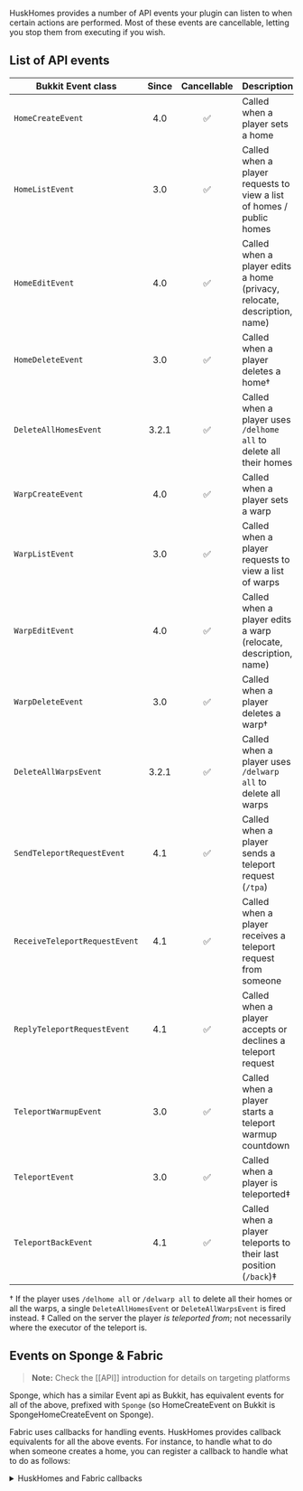 HuskHomes provides a number of API events your plugin can listen to when certain actions are performed. Most of these events are cancellable, letting you stop them from executing if you wish.

## List of API events
| Bukkit Event class            | Since | Cancellable | Description                                                              |
|-------------------------------|:-----:|:-----------:|--------------------------------------------------------------------------|
| `HomeCreateEvent`             |  4.0  |      ✅      | Called when a player sets a home                                         |
| `HomeListEvent`               |  3.0  |      ✅      | Called when a player requests to view a list of homes / public homes     |
| `HomeEditEvent`               |  4.0  |      ✅      | Called when a player edits a home (privacy, relocate, description, name) |
| `HomeDeleteEvent`             |  3.0  |      ✅      | Called when a player deletes a home&dagger;                              |
| `DeleteAllHomesEvent`         | 3.2.1 |      ✅      | Called when a player uses `/delhome all` to delete all their homes       |
| `WarpCreateEvent`             |  4.0  |      ✅      | Called when a player sets a warp                                         |
| `WarpListEvent`               |  3.0  |      ✅      | Called when a player requests to view a list of warps                    |
| `WarpEditEvent`               |  4.0  |      ✅      | Called when a player edits a warp (relocate, description, name)          |
| `WarpDeleteEvent`             |  3.0  |      ✅      | Called when a player deletes a warp&dagger;                              |
| `DeleteAllWarpsEvent`         | 3.2.1 |      ✅      | Called when a player uses `/delwarp all` to delete all warps             |
| `SendTeleportRequestEvent`    |  4.1  |      ✅      | Called when a player sends a teleport request (`/tpa`)                   |
| `ReceiveTeleportRequestEvent` |  4.1  |      ✅      | Called when a player receives a teleport request from someone            |
| `ReplyTeleportRequestEvent`   |  4.1  |      ✅      | Called when a player accepts or declines a teleport request              |
| `TeleportWarmupEvent`         |  3.0  |      ✅      | Called when a player starts a teleport warmup countdown                  |
| `TeleportEvent`               |  3.0  |      ✅      | Called when a player is teleported&ddagger;                              |
| `TeleportBackEvent`           |  4.1  |      ✅      | Called when a player teleports to their last position (`/back`)&ddagger; |

&dagger; If the player uses `/delhome all` or `/delwarp all` to delete all their homes or all the warps, a single `DeleteAllHomesEvent` or `DeleteAllWarpsEvent` is fired instead.
&ddagger; Called on the server the player *is teleported from*; not necessarily where the executor of the teleport is.

## Events on Sponge & Fabric
> **Note:** Check the [[API]] introduction for details on targeting platforms

Sponge, which has a similar Event api as Bukkit, has equivalent events for all of the above, prefixed with `Sponge` (so HomeCreateEvent on Bukkit is SpongeHomeCreateEvent on Sponge).

Fabric uses callbacks for handling events. HuskHomes provides callback equivalents for all the above events. For instance, to handle what to do when someone creates a home, you can register a callback to handle what to do as follows:
<details>
<summary>HuskHomes and Fabric callbacks</summary>

```java
HomeCreateCallback.EVENT.register((player, home) -> {
    // Do something with the player and home
    return ActionResult.SUCCESS; // Return an appropriate ActionResult
});.
```
</details>